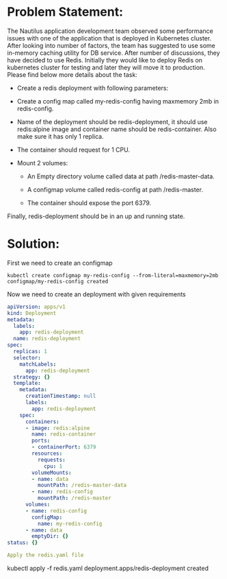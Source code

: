 # **Problem Statement:**

The Nautilus application development team observed some performance issues with one of the application that is deployed in Kubernetes cluster. After looking into number of factors, the team has suggested to use some in-memory caching utility for DB service. After number of discussions, they have decided to use Redis. Initially they would like to deploy Redis on kubernetes cluster for testing and later they will move it to production. Please find below more details about the task:


- Create a redis deployment with following parameters:

- Create a config map called my-redis-config having maxmemory 2mb in redis-config.

- Name of the deployment should be redis-deployment, it should use
redis:alpine image and container name should be redis-container. Also make sure it has only 1 replica.

- The container should request for 1 CPU.

- Mount 2 volumes:

     -  An Empty directory volume called data at path /redis-master-data.

     - A configmap volume called redis-config at path /redis-master.

     - The container should expose the port 6379.

Finally, redis-deployment should be in an up and running state.


# **Solution:**
First we need to create an configmap 

```
kubectl create configmap my-redis-config --from-literal=maxmemory=2mb
configmap/my-redis-config created
```
Now we need to create an deployment with given requirements

```yaml
apiVersion: apps/v1
kind: Deployment
metadata:
  labels:
    app: redis-deployment
  name: redis-deployment
spec:
  replicas: 1
  selector:
    matchLabels:
      app: redis-deployment
  strategy: {}
  template:
    metadata:
      creationTimestamp: null
      labels:
        app: redis-deployment
    spec:
      containers:
      - image: redis:alpine
        name: redis-container
        ports:
        - containerPort: 6379
        resources:
          requests:
            cpu: 1
        volumeMounts:
        - name: data
          mountPath: /redis-master-data
        - name: redis-config
          mountPath: /redis-master
      volumes:
      - name: redis-config
        configMap: 
          name: my-redis-config
      - name: data
        emptyDir: {}
status: {}

Apply the redis.yaml file 
```
kubectl apply -f redis.yaml 
deployment.apps/redis-deployment created
```